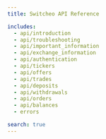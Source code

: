```yaml
---
title: Switcheo API Reference

includes:
  - api/introduction
  - api/troubleshooting
  - api/important_information
  - api/exchange_information
  - api/authentication
  - api/tickers
  - api/offers
  - api/trades
  - api/deposits
  - api/withdrawals
  - api/orders
  - api/balances
  - errors

search: true
---
```

